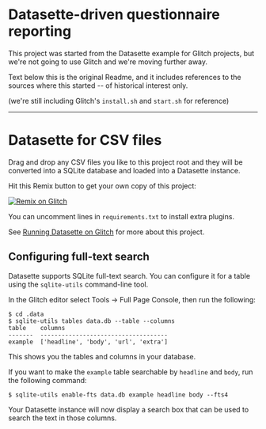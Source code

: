 # Datasette-driven questionnaire reporting

This project was started from the Datasette example for Glitch projects,
but we're not going to use Glitch and we're moving further away.

Text below this is the original Readme, and it includes references
to the sources where this started -- of historical interest only.

(we're still including Glitch's `install.sh` and `start.sh` for reference)

<hr/>

# Datasette for CSV files

Drag and drop any CSV files you like to this project root and they will be converted into a SQLite database and loaded into a Datasette instance.

Hit this Remix button to get your own copy of this project:

[![Remix on Glitch](https://cdn.glitch.com/2703baf2-b643-4da7-ab91-7ee2a2d00b5b%2Fremix-button.svg)](https://glitch.com/edit/#!/remix/datasette-csvs)

You can uncomment lines in `requirements.txt` to install extra plugins.

See [Running Datasette on Glitch](https://simonwillison.net/2019/Apr/23/datasette-glitch/) for more about this project.

## Configuring full-text search

Datasette supports SQLite full-text search. You can configure it for a table using the `sqlite-utils` command-line tool.

In the Glitch editor select Tools -> Full Page Console, then run the following:

    $ cd .data
    $ sqlite-utils tables data.db --table --columns
    table    columns
    -------  ------------------------------------
    example  ['headline', 'body', 'url', 'extra']

This shows you the tables and columns in your database.

If you want to make the `example` table searchable by `headline` and `body`, run the following command:

    $ sqlite-utils enable-fts data.db example headline body --fts4

Your Datasette instance will now display a search box that can be used to search the text in those columns.
